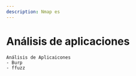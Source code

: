 ```yaml
---
description: Nmap es
---
```


# Análisis de aplicaciones

```
Análisis de Aplicaicones
- Burp
- ffuzz
```
